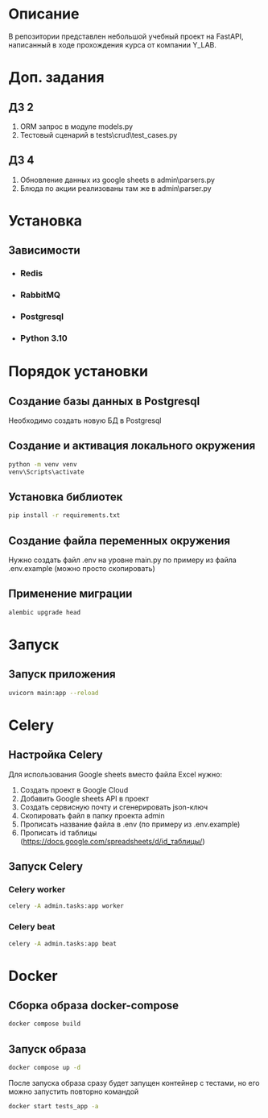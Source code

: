 # Описание
В репозитории представлен небольшой учебный проект на FastAPI, написанный в ходе прохождения курса от компании Y_LAB.
# Доп. задания
## ДЗ 2
1) ORM запрос в модуле models.py
2) Тестовый сценарий в tests\crud\test_cases.py
## ДЗ 4
1) Обновление данных из google sheets в admin\parsers.py
2) Блюда по акции реализованы там же в admin\parser.py
# Установка
## Зависимости
+ ### Redis
+ ### RabbitMQ
+ ### Postgresql
+ ### Python 3.10

# Порядок установки
## Создание базы данных в Postgresql
Необходимо создать новую БД в Postgresql
## Создание и активация локального окружения
```bash
python -m venv venv
venv\Scripts\activate
```
## Установка библиотек
```bash
pip install -r requirements.txt
```
## Создание файла переменных окружения
Нужно создать файл .env на уровне main.py по примеру из файла .env.example (можно просто скопировать)

## Применение миграции
```bash
alembic upgrade head
```
# Запуск
## Запуск приложения
```bash
uvicorn main:app --reload
```
# Celery
## Настройка Celery
Для использования Google sheets вместо файла  Excel нужно:
1) Создать проект в Google Cloud
2) Добавить Google sheets API в проект
3) Создать сервисную почту и сгенерировать json-ключ
4) Скопировать файл в папку проекта admin
5) Прописать название файла в .env (по примеру из .env.example)
6) Прописать id таблицы (https://docs.google.com/spreadsheets/d/id_таблицы/)
## Запуск Celery
### Celery worker
```bash
celery -A admin.tasks:app worker
```
### Celery beat
```bash
celery -A admin.tasks:app beat
```

# Docker
## Сборка образа docker-compose
```bash
docker compose build
```
## Запуск образа
```bash
docker compose up -d
```
После запуска образа сразу будет запущен контейнер с тестами, но его можно запустить повторно командой
```bash
docker start tests_app -a
```